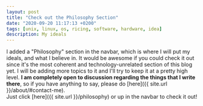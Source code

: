 ```yaml
---
layout: post
title: "Check out the Philosophy Section"
date: "2020-09-20 11:17:13 +0200"
tags: [unix, linux, os, ricing, software, hardware, idea]
description: My ideals
---
```

I added a "Philosophy" section in the navbar, which is where I will put my ideals, and what I believe in. It would be awesome if you could check it out since it's the most coherent and technology-unrelated section of this blog yet. I will be adding more topics to it and I'll try to keep it at a pretty high level.
**I am completely open to discussion regarding the things that I write there**, so if you have anything to say, please do [here]({{ site.url }}/about/#contact-me).  
Just click [here]({{ site.url }}/philosophy) or up in the navbar to check it out!



[jekyll-docs]: https://jekyllrb.com/docs/home
[jekyll-gh]:   https://github.com/jekyll/jekyll
[jekyll-talk]: https://talk.jekyllrb.com